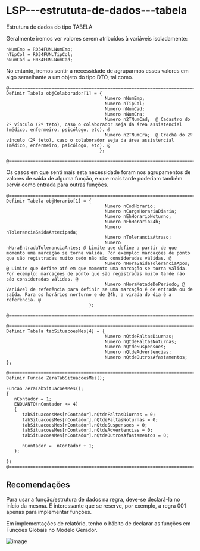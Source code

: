 # LSP---estrututa-de-dados---tabela
Estrutura de dados do tipo TABELA

Geralmente iremos ver valores serem atribuídos à variáveis isoladamente:
```
nNumEmp = R034FUN.NumEmp;
nTipCol = R034FUN.TipCol;
nNumCad = R034FUN.NumCad;
```
No entanto, iremos sentir a necessidade de agruparmos esses valores em algo semelhante a um objeto do tipo DTO, tal como.
```
@==============================================================================@
Definir Tabela objColaborador[1] = {   
                                     Numero nNumEmp;
                                     Numero nTipCol;                                     
                                     Numero nNumCad; 
                                     Numero nNumCra;  
                                     Numero n2TNumCad;  @ Cadastro do 2º vínculo (2º teto), caso o colaborador seja da área assistencial (médico, enfermeiro, psicólogo, etc). @
                                     Numero n2TNumCra;  @ Crachá do 2º vínculo (2º teto), caso o colaborador seja da área assistencial (médico, enfermeiro, psicólogo, etc). @
                                   };             

@==============================================================================@
```
Os casos em que senti mais esta necessidade foram nos agrupamentos de valores de saída de alguma função, e que mais tarde poderiam também servir como entrada para outras funções.
```
@==============================================================================@
Definir Tabela objHorario[1] = {   
                                     Numero nCodHorario;
                                     Numero nCargaHorariaDiaria;                                     
                                     Numero nEhHorarioNoturno; 
                                     Numero nEhHorario24h;  
                                     Numero nToleranciaSaidaAntecipada;  
                                     Numero nToleranciaAtraso;
                                     Numero nHoraEntradaToleranciaAntes; @ Limite que define a partir de que momento uma marcação se torna válida. Por exemplo: marcações de ponto que são registradas muito cedo não são consideradas válidas. @
                                     Numero nHoraSaidaToleranciaApos;  @ Limite que define até em que momento uma marcação se torna válida. Por exemplo: marcações de ponto que são registradas muito tarde não são consideradas válidas. @
                                     Numero nHoraMetadeDoPeriodo; @ Variável de referência para definir se uma marcação é de entrada ou de saída. Para os horários norturno e de 24h, a virada do dia é a referência. @
                               };             

@==============================================================================@
```



```
@==============================================================================@
Definir Tabela tabSituacoesMes[4] = {   
                                     Numero nQtdeFaltasDiurnas;
                                     Numero nQtdeFaltasNoturnas;                                     
                                     Numero nQtdeSuspensoes; 
                                     Numero nQtdeAdvertencias;  
                                     Numero nQtdeOutrosAfastamentos;  };             

@==============================================================================@
Definir Funcao ZeraTabSituacoesMes();

Funcao ZeraTabSituacoesMes();
{ 
   nContador = 1;
   ENQUANTO(nContador <= 4) 
   {         
      tabSituacoesMes[nContador].nQtdeFaltasDiurnas = 0;
      tabSituacoesMes[nContador].nQtdeFaltasNoturnas = 0;  
      tabSituacoesMes[nContador].nQtdeSuspensoes = 0;
      tabSituacoesMes[nContador].nQtdeAdvertencias = 0;
      tabSituacoesMes[nContador].nQtdeOutrosAfastamentos = 0;  

      nContador =  nContador + 1;  
   }; 

};
@==============================================================================@
```

## Recomendações
Para usar a função/estrutura de dados na regra, deve-se declará-la no início da mesma.
É interessante que se reserve, por exemplo, a regra 001 apenas para implementar funções.

Em implementações de relatório, tenho o hábito de declarar as funções em Funções Globais no Modelo Gerador.

![image](https://github.com/heripedroso/LSP---converte-minutos-em-HH-MI/assets/22459829/fa6ef8f7-399d-4923-9c2e-a814f502bddc)
